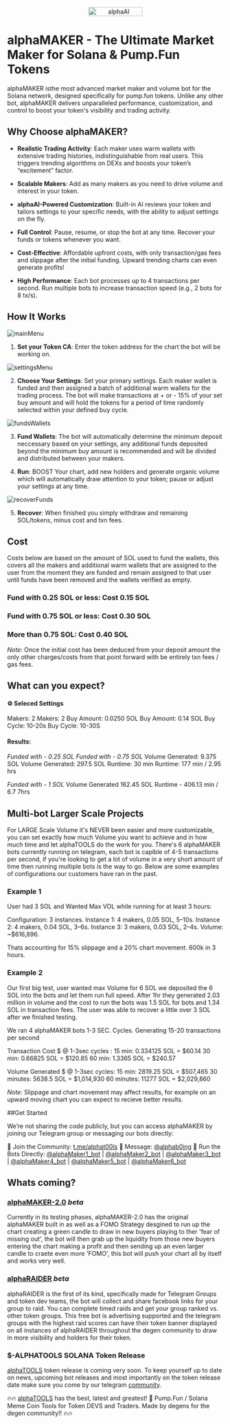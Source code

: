 <div align="center" style="display: flex; justify-content: center; align-items: center; gap: 10px;">
  <img src="images/alphaAI-Chart.png" alt="alphaAI" style="width: 50%;">
</div>

# alphaMAKER - The Ultimate Market Maker for Solana & Pump.Fun Tokens

alphaMAKER isthe most advanced market maker and volume bot for the Solana network, designed specifically for pump.fun tokens. Unlike any other bot, alphaMAKER delivers unparalleled performance, customization, and control to boost your token's visibility and trading activity.

## Why Choose alphaMAKER?

- **Realistic Trading Activity**: Each maker uses warm wallets with extensive trading histories, indistinguishable from real users. This triggers trending algorithms on DEXs and boosts your token’s “excitement” factor.

- **Scalable Makers**: Add as many makers as you need to drive volume and interest in your token.

- **alphaAI-Powered Customization**: Built-in AI reviews your token and tailors settings to your specific needs, with the ability to adjust settings on the fly.

- **Full Control**: Pause, resume, or stop the bot at any time. Recover your funds or tokens whenever you want.

- **Cost-Effective**: Affordable upfront costs, with only transaction/gas fees and slippage after the initial funding. Upward trending charts can even generate profits!

- **High Performance**: Each bot processes up to 4 transactions per second. Run multiple bots to increase transaction speed (e.g., 2 bots for 8 tx/s).



## How It Works

![mainMenu](images/alphaMakerMainMenu.png)

1. **Set your Token CA**: Enter the token address for the chart the bot will be working on.

![settingsMenu](images/alphaMakerSettingsMenu.png)

2. **Choose Your Settings**: Set your primary settings.  Each maker wallet is funded and then assigned a batch of additional warm wallets for the trading process.  The bot will make transactions at + or - 15% of your set buy amount and will hold the tokens for a period of time randomly selected within your defined buy cycle.

![fundsWallets](images/alphaMaker-FundWallets.png)

3. **Fund Wallets**: The bot will automatically determine the minimum deposit neccessary based on your settings, any additional funds deposited beyond the minimum buy amount is recommended and will be divided and distributed between your makers.

4. **Run**: BOOST Your chart, add new holders and generate organic volume which will automatically draw attention to your token; pause or adjust your settings at any time.

![recoverFunds](image/alphaMaker-RecoverFunds.png)

5.  **Recover**:  When finished you simply withdraw and remaining SOL/tokens, minus cost and txn fees.



## Cost

Costs below are based on the amount of SOL used to fund the wallets, this covers all the makers and additional warm wallets that are assigned to the user from the moment they are funded and remain assigned to that user until funds have been removed and the wallets verified as empty.

### Fund with 0.25 SOL or less: Cost 0.15 SOL

### Fund with 0.75 SOL or less: Cost 0.30 SOL

### More than 0.75 SOL: Cost 0.40 SOL

*Note*: Once the initial cost has been deduced from your deposit amount the only other charges/costs from that point forward with be entirely txn fees / gas fees.


## What can you expect?

#### ⚙️ Seleced Settings                    

Makers: 2                              Makers: 2
Buy Amount: 0.0250 SOL                 Buy Amount: 0.14 SOL
Buy Cycle: 10-20s                      Buy Cycle: 10-30S

#### Results:

*Funded with - 0.25 SOL*              *Funded with - 0.75 SOL*
Volume Generated: 9.375 SOL            Volume Generated: 297.5 SOL
Runtime: 30 min                        Runtime: 177 min / 2.95 hrs

*Funded with - 1 SOL*
Volume Generated 162.45 SOL
Runtime - 406.13 min / 6.7 7hrs


## Multi-bot Larger Scale Projects

For LARGE Scale Volume it's NEVER been easier and more customizable, you can set exactly how much Volume you want to achieve and in how much time and let alphaTOOLS do the work for you.  There's 6 alphaMAKER bots currently running on telegram, each bot is capible of 4-5 transactions per second, if you're looking to get a lot of volume in a very short amount of time then running multiple bots is the way to go.  Below are some examples of configurations our customers have ran in the past.

### Example 1

User had 3 SOL and Wanted Max VOL while running for at least 3 hours:

Configuration: 3 instances.
Instance 1: 4 makers, 0.05 SOL, 5–10s.
Instance 2: 4 makers, 0.04 SOL, 3–6s.
Instance 3: 3 makers, 0.03 SOL, 2–4s.
Volume: ~$616,896.

Thats accounting for 15% slippage and a 20% chart movement. 600k in 3 hours.

### Example 2

Our first big test, user wanted max Volume for 6 SOL we deposited the 6 SOL into the bots and let them run full speed.  After 1hr they generated 2.03 million in volume and the cost to run the bots was 1.5 SOL for bots and 1.34 SOL in transaction fees. The user was able to recover a little over 3 SOL after we finished testing.

We ran 4 alphaMAKER bots 1-3 SEC. Cycles.
Generating 15-20 transactions per second

Transaction Cost $ @ 1-3sec cycles :
15 min: 0.334125 SOL  = $60.14
30 min: 0.66825 SOL  = $120.85
60 min: 1.3365 SOL  = $240.57

Volume Generated $ @ 1-3sec cycles:
15 min: 2819.25 SOL = $507,465
30 minutes: 5638.5 SOL  = $1,014,930
60 minutes: 11277 SOL = $2,029,860

*Note:* Slippage and chart movement may affect results, for example on an upward moving chart you can expect to recieve better results.

##Get Started

We’re not sharing the code publicly, but you can access alphaMAKER by joining our Telegram group or messaging our bots directly:

📢 Join the Community: [t.me/alphat00ls](https://t.me/alphat00ls)
📨 Message: [@alphab0ing](https://t.me/alphab0ing)
🤖 Run the Bots Directly:
[@alphaMaker1_bot](https://t.me/alphaMaker1_bot) | [@alphaMaker2_bot](https://t.me/alphaMaker2_bot) | [@alphaMaker3_bot](https://t.me/alphaMaker3_bot) | [@alphaMaker4_bot](https://t.me/alphaMaker4_bot) | [@alphaMaker5_bot](https://t.me/alphaMaker5_bot) | [@alphaMaker6_bot](https://t.me/alphaMaker6_bot)

## Whats coming?

### [alphaMAKER-2.0](https://t.me/alphaMAKERv2_bot) *beta*
Currently in its testing phases, alphaMAKER-2.0 has the original alphaMAKER built in as well as a FOMO Strategy desgined to run up the chart creating a green candle to draw in new buyers playing to ther 'fear of missing out', the bot will then grab up the liquidity from those new buyers entering the chart making a profit and then sending up an even larger candle to craete even more 'FOMO', this bot will push your chart all by itself and works very well.

### [alphaRAIDER](https://t.me/fbraiderbot) *beta*
alphaRAIDER is the first of its kind, specifically made for Telegram Groups and token dev teams, the bot will collect and share facebook links for your group to raid.  You can complete timed raids and get your group ranked vs. other token groups.  This free bot is advertising supported and the telegram groups with the highest raid scores can have their token banner displayed on all instances of alphaRAIDER throughout the degen community to draw in more visibility and holders for their token.

### $-ALPHATOOLS SOLANA Token Release
[alphaTOOLS](https://t.me/alphat00ls) token release is coming very soon.  To keep yourself up to date on news, upcoming bot releases and most importantly on the token release date make sure you come by our telegram [community](https://t.me/alphat00ls). 

🔥🔥 [alphaTOOLS](https://t.me/alphat00ls) has the best, latest and greatest! 🚀  Pump.Fun / Solana Meme Coin Tools for Token DEVS and Traders.  Made by degens for the degen community!! 🔥🔥








